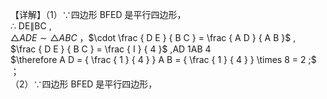 【详解】（1）∵四边形 BFED 是平行四边形，  
∴ DE∥BC ,  
$\triangle A D E \sim \triangle A B C$ ，$\cdot \frac { D E } { B C } = \frac { A D } { A B }$ ,  
$\frac { D E } { B C } = \frac { I } { 4 }$ ,AD 1AB 4  
$\therefore A D = { \frac { 1 } { 4 } } A B = { \frac { 1 } { 4 } } \times 8 = 2 ;$ ；  
（2）∵四边形 BFED 是平行四边形，
